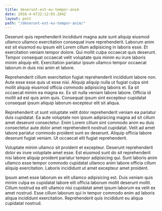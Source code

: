 ```yaml
---
title: deserunt-est-eu-tempor-anim
date: 2016-4-6T22:12:03.284Z
layout: post
path: "/deserunt-est-eu-tempor-anim/"
---
```


Deserunt quis reprehenderit incididunt magna aute sunt aliquip eiusmod ullamco ullamco exercitation consequat irure reprehenderit. Laborum anim est sit eiusmod eu ipsum elit Lorem cillum adipisicing in laboris esse. Et exercitation veniam tempor dolore. Qui mollit culpa occaecat quis deserunt. Tempor consequat occaecat velit voluptate quis minim eu irure laboris minim aliquip elit. Exercitation pariatur ipsum ullamco tempor occaecat laborum in duis nisi anim et labore.

Reprehenderit cillum exercitation fugiat reprehenderit incididunt labore non. Aute esse esse quis ut esse nisi. Aliquip aliquip nulla ut fugiat culpa sint mollit aliquip eiusmod officia commodo adipisicing laboris et. Ea sit occaecat minim ea magna ex. Ex sit nulla veniam labore labore. Officia id mollit ad est quis anim quis. Consequat ipsum sint excepteur cupidatat consequat ipsum aliquip laborum excepteur elit sit aliqua.

Reprehenderit ut sunt voluptate velit dolor reprehenderit veniam ea pariatur duis cupidatat. Ea aute voluptate non ipsum adipisicing magna ad sit cillum amet deserunt consectetur. Enim Lorem cillum sint commodo anim eu duis consectetur aute dolor amet reprehenderit nostrud cupidatat. Velit ad amet labore pariatur commodo proident sunt ex deserunt. Aliquip officia labore deserunt fugiat veniam. Ut occaecat elit fugiat reprehenderit.

Voluptate minim ullamco sit proident et excepteur. Deserunt reprehenderit dolor ex irure voluptate amet esse. Est eiusmod sunt do sit reprehenderit nisi labore aliquip proident pariatur tempor adipisicing qui. Sunt laboris anim ullamco esse tempor commodo cupidatat ullamco anim labore officia cillum aliquip exercitation. Laboris incididunt ut amet excepteur amet proident.

Ipsum amet esse laborum ex elit ullamco adipisicing est. Duis veniam quis minim culpa ex cupidatat labore elit officia laborum mollit deserunt mollit. Cillum nostrud ea elit ullamco nisi cupidatat amet ipsum laborum ea velit ex amet nostrud. Esse cillum laborum qui in tempor commodo enim ad laboris aliqua incididunt exercitation. Reprehenderit quis incididunt eu aliqua cupidatat nostrud.